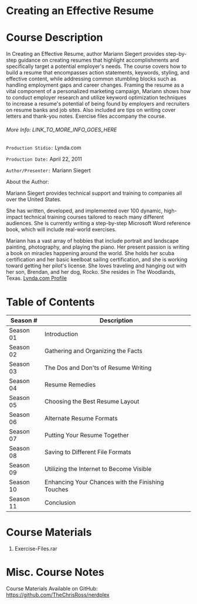 # Creating an Effective Resume

# Course Description

In Creating an Effective Resume, author Mariann Siegert provides step-by-step guidance on creating resumes that highlight accomplishments and specifically target a potential employer's needs. The course covers how to build a resume that encompasses action statements, keywords, styling, and effective content, while addressing common stumbling blocks such as handling employment gaps and career changes. Framing the resume as a vital component of a personalized marketing campaign, Mariann shows how to conduct employer research and utilize keyword optimization techniques to increase a resume's potential of being found by employers and recruiters on resume banks and job sites. Also included are tips on writing cover letters and thank-you notes. Exercise files accompany the course.

###### More Info:  LINK_TO_MORE_INFO_GOES_HERE

`Production Stidio:` Lynda.com

`Production Date:` April 22, 2011

`Author/Presenter:` Mariann Siegert

About the Author:

Mariann Siegert provides technical support and training to companies all over the United States.

She has written, developed, and implemented over 100 dynamic, high-impact technical training courses tailored to reach many different audiences. She is currently writing a step-by-step Microsoft Word reference book, which will include real-world exercises.

Mariann has a vast array of hobbies that include portrait and landscape painting, photography, and playing the piano. Her present passion is writing a book on miracles happening around the world. She holds her scuba certification and her basic keelboat sailing certification, and she is working toward getting her pilot's license. She loves traveling and hanging out with her son, Brendan, and her dog, Rocko. She resides in The Woodlands, Texas. [Lynda.com Profile](https://www.lynda.com/Mariann-Siegert/753730-1.html)

# Table of Contents

| Season # | Description |
| -------- | ----------- |
| Season 01 | Introduction                                     | 
| Season 02 | Gathering and Organizing the Facts               | 
| Season 03 | The Dos and Don'ts of Resume Writing             | 
| Season 04 | Resume Remedies                                  | 
| Season 05 | Choosing the Best Resume Layout                  | 
| Season 06 | Alternate Resume Formats                         | 
| Season 07 | Putting Your Resume Together                     | 
| Season 08 | Saving to Different File Formats                 | 
| Season 09 | Utilizing the Internet to Become Visible         | 
| Season 10 | Enhancing Your Chances with the Finishing Touches| 
| Season 11 | Conclusion                     | 

# Course Materials

1. Exercise-Files.rar    


# Misc. Course Notes

Course Materials Available on GitHub: https://github.com/TheChrisRoss/nerdplex